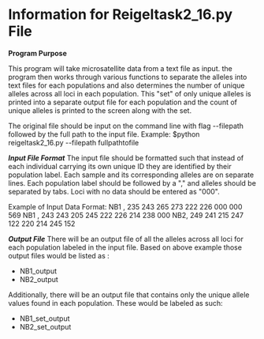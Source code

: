# Information for Reigeltask2_16.py File

**Program Purpose**

This program will take microsatellite data from a text file as input. the
program then works through various functions to separate the alleles into text
files for each populations and also determines the number of unique alleles
across all loci in each population.  This "set" of only unique alleles is
printed into a separate output file for each population and the count of
unique alleles is printed to the screen along with the set.

The original file should be input on the command line with flag --filepath
followed by the full path to the input file.
Example:
    $python reigeltask2_16.py --filepath fullpathtofile

***Input File Format***
The input file should be formatted such that instead of each individual carrying
its own unique ID they are identified by their population label. Each sample and
its corresponding alleles are on separate lines.  Each population label should
be followed by a "," and alleles should be separated by tabs. Loci with no data
should be entered as "000".

Example of Input Data Format:
NB1 ,	 235	243	 265	273	 222	226	 000	000	 569
NB1 ,	 243	243	 205	245	 222	226	 214	238	 000
NB2,     249	241	 215	247	 122	220	 214	245	 152

***Output File***
There will be an output file of all the alleles across all loci for each
population labeled in the input file. Based on above example those output files
would be listed as :
* NB1_output
* NB2_output

Additionally, there will be an output file that contains only the unique allele
values found in each population. These would be labeled as such:
* NB1_set_output
* NB2_set_output
